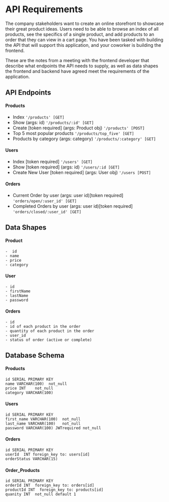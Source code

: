 # API Requirements
The company stakeholders want to create an online storefront to showcase their great product ideas. Users need to be able to browse an index of all products, see the specifics of a single product, and add products to an order that they can view in a cart page. You have been tasked with building the API that will support this application, and your coworker is building the frontend.

These are the notes from a meeting with the frontend developer that describe what endpoints the API needs to supply, as well as data shapes the frontend and backend have agreed meet the requirements of the application. 

## API Endpoints
#### Products
- Index `'/products' [GET]`
- Show  (args: id) `'/products/:id' [GET]`
- Create [token required] (args: Product obj) `'/products' [POST]`
- Top 5 most popular products `'/products/top_five' [GET]`
- Products by category (args: category) `'/products/:category' [GET]`

#### Users
- Index [token required] `'/users' [GET]`
- Show [token required] (args: id)  `'/users/:id [GET]`
- Create New User [token required] (args: User obj) `'/users [POST]`

#### Orders
- Current Order by user (args: user id)[token required] `'orders/open/:user_id' [GET]`
- Completed Orders by user (args: user id)[token required] `'orders/closed/:user_id' [GET]`

## Data Shapes
#### Product
```
-  id
- name
- price
- category
```
#### User
```
- id
- firstName
- lastName
- password
```
#### Orders
```
- id
- id of each product in the order
- quantity of each product in the order
- user_id
- status of order (active or complete)
```
## Database Schema
#### Products
```
id SERIAL PRIMARY KEY     
name VARCHAR(100)  not_null   
price INT    not_null   
category VARCHAR(100)   
```
#### Users
```
id SERIAL PRIMARY KEY     
first_name VARCHAR(100)  not_null   
last_name VARCHAR(100)   not_null   
password VARCHAR(100) JWTrequired not_null   
```
#### Orders
```
id SERIAL PRIMARY KEY    
userId  INT foreign_key to: users[id]   
orderStatus VARCHAR(15)   
```
#### Order_Products
```
id SERIAL PRIMARY KEY    
orderId INT  foreign_key to: orders[id]   
productId INT  foreign_key to: products[id]
quanity INT  not_null default 1   
```